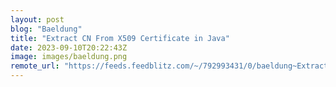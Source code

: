 ```yaml
---
layout: post
blog: "Baeldung"
title: "Extract CN From X509 Certificate in Java"
date: 2023-09-10T20:22:43Z
image: images/baeldung.png
remote_url: "https://feeds.feedblitz.com/~/792993431/0/baeldung~Extract-CN-From-X-Certificate-in-Java"
---
```

